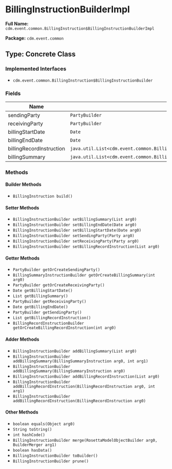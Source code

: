 # BillingInstructionBuilderImpl

**Full Name:** `cdm.event.common.BillingInstruction$BillingInstructionBuilderImpl`

**Package:** `cdm.event.common`

## Type: Concrete Class

### Implemented Interfaces

- `cdm.event.common.BillingInstruction$BillingInstructionBuilder`

### Fields

| Name | Type | Description |
|------|------|-------------|
| sendingParty | `PartyBuilder` |  |
| receivingParty | `PartyBuilder` |  |
| billingStartDate | `Date` |  |
| billingEndDate | `Date` |  |
| billingRecordInstruction | `java.util.List<cdm.event.common.BillingRecordInstruction$BillingRecordInstructionBuilder>` |  |
| billingSummary | `java.util.List<cdm.event.common.BillingSummaryInstruction$BillingSummaryInstructionBuilder>` |  |

### Methods

#### Builder Methods

- `BillingInstruction build()`

#### Setter Methods

- `BillingInstructionBuilder setBillingSummary(List arg0)`
- `BillingInstructionBuilder setBillingEndDate(Date arg0)`
- `BillingInstructionBuilder setBillingStartDate(Date arg0)`
- `BillingInstructionBuilder setSendingParty(Party arg0)`
- `BillingInstructionBuilder setReceivingParty(Party arg0)`
- `BillingInstructionBuilder setBillingRecordInstruction(List arg0)`

#### Getter Methods

- `PartyBuilder getOrCreateSendingParty()`
- `BillingSummaryInstructionBuilder getOrCreateBillingSummary(int arg0)`
- `PartyBuilder getOrCreateReceivingParty()`
- `Date getBillingStartDate()`
- `List getBillingSummary()`
- `PartyBuilder getReceivingParty()`
- `Date getBillingEndDate()`
- `PartyBuilder getSendingParty()`
- `List getBillingRecordInstruction()`
- `BillingRecordInstructionBuilder getOrCreateBillingRecordInstruction(int arg0)`

#### Adder Methods

- `BillingInstructionBuilder addBillingSummary(List arg0)`
- `BillingInstructionBuilder addBillingSummary(BillingSummaryInstruction arg0, int arg1)`
- `BillingInstructionBuilder addBillingSummary(BillingSummaryInstruction arg0)`
- `BillingInstructionBuilder addBillingRecordInstruction(List arg0)`
- `BillingInstructionBuilder addBillingRecordInstruction(BillingRecordInstruction arg0, int arg1)`
- `BillingInstructionBuilder addBillingRecordInstruction(BillingRecordInstruction arg0)`

#### Other Methods

- `boolean equals(Object arg0)`
- `String toString()`
- `int hashCode()`
- `BillingInstructionBuilder merge(RosettaModelObjectBuilder arg0, BuilderMerger arg1)`
- `boolean hasData()`
- `BillingInstructionBuilder toBuilder()`
- `BillingInstructionBuilder prune()`

